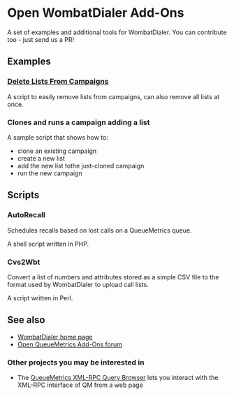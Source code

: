 # Open WombatDialer Add-Ons

A set of examples and additional tools for WombatDialer. You can contribute too - just send us a PR!

## Examples

### [Delete Lists From Campaigns](.../../tree/master/deleteListFromCampaign)



A script to easily remove lists from campaigns, can also remove all lists at once.

### Clones and runs a campaign adding a list

A sample script that shows how to:

* clone an existing campaign
* create a new list
* add the new list tothe just-cloned campaign
* run the new campaign


## Scripts

### AutoRecall

Schedules recalls based on lost calls on a QueueMetrics queue.

A shell script written in PHP.

### Cvs2Wbt

Convert a list of numbers and attributes stored as a simple CSV file to the format used by WombatDialer
to upload call lists.

A script written in Perl.



## See also

* [WombatDialer home page](https://www.wombatdialer.com)
* [Open QueueMetrics Add-Ons forum](http://forum.queuemetrics.com/index.php?board=14.0)

### Other projects you may be interested in

* The [QueueMetrics XML-RPC Query Browser](https://github.com/Loway/QueueMetricsXmlRpcBrowser) lets you interact with the XML-RPC interface of QM from a web page
